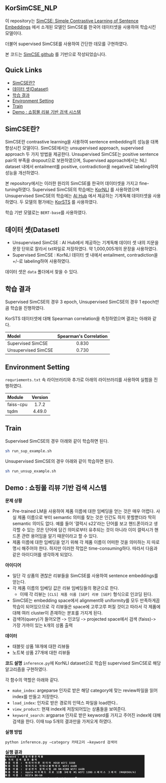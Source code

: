 ## KorSimCSE_NLP

이 repository는 [SimCSE: Simple Contrastive Learning of Sentence Embeddings](https://arxiv.org/abs/2104.08821) 에서 소개된 모델인 SimCSE를 한국어 데이터셋을 사용하여 학습시킨 모델이다.

더불어 supervised SimCSE를 사용하여 간단한 데모를 구현하였다.

본 코드는 [SimCSE github](https://github.com/princeton-nlp/SimCSE) 를 기반으로 작성되었습니다. 

## Quick Links

  - [SimCSE란?](#what_is_simcse)
  - [데이터 셋(Dataset)](#dataset)
  - [학습 결과](#result)
  - [Environment Setting](#use-simcse-with-huggingface)
  - [Train](#citation)
  - [Demo : 쇼핑몰 리뷰 기반 검색 시스템](#demo)

## SimCSE란?

SimCSE란 contrastive learning을 사용하여 sentence embedding의 성능을 대폭 향상시킨 모델이다.
SimCSE에서는 unsupervised approach, supervised approach 두 가지 방법을 제공한다. 
Unsupervised SimCSE는 positive sentence pair의 부족을 dropout으로 보완하였으며, Supervised approach에서는 NLI dataset 내에서 entailment를 positive, contradiction을 negative로 labeling하여 성능을 개선하였다.

본 repository에서는 이러한 원리의 SimCSE를 한국어 데이터셋을 가지고 fine-tuning하였다.
Supervised SimCSE의 학습에는 [KorNLI](https://github.com/kakaobrain/KorNLUDatasets) 를 사용하였으며 Unsupervised SimCSE의 학습에는 [AI Hub](https://aihub.or.kr/aihub-data/natural-language/about) 에서 제공하는 기계독해 데이터셋을 사용하였다.
두 모델의 평가에는 [KorSTS](https://github.com/kakaobrain/KorNLUDatasets) 를 사용하였다.

학습 기반 모델로는 `BERT-base`를 사용하였다.

## 데이터 셋(DatasetI
* Unsupervised SimCSE : AI Hub에서 제공하는 기계독해 데이터 셋 내의 지문을 문장 단위로 잘라서 txt파일로 저장하였다. 약 1,000,005개의 문장을 사용하였다.
* Supervised SimCSE : KorNLI 데이터 셋 내에서 entailment, contradiction을 +/-로 labeling하여 사용하였다. 

데이터 셋은 `data` 폴더에서 찾을 수 있다. 

## 학습 결과

Supervised SimCSE의 경우 3 epoch, Unsupervised SimCSE의 경우 1 epoch만큼 학습을 진행하였다. 

KorSTS 데이터셋에 대해 Spearman correlation을 측정하였으며 결과는 아래와 같다.

| Model                 | Spearman's Correlation |
|:----------------------|:----------------------:|
| Supervised SimCSE     |         0.830          |
| Unsupervised SimCSE   |         0.730          |

## Environment Setting

 `requriements.txt` 속 라이브러리와 추가로 아래의 라이브러리를 사용하여 실험을 진행하였다.

| Module       | Version |
|:-------------|:-------:|
| faiss-cpu    |  1.7.2  ||
| tqdm         | 4.49.0  |


## Train
Supervised SimCSE의 경우 아래와 같이 학습하면 된다.
```bash
sh run_sup_example.sh
```

Unsupervised SimCSE의 경우 아래와 같이 학습하면 된다.
```bash
sh run_unsup_example.sh
```

## Demo : 쇼핑몰 리뷰 기반 검색 시스템

**문제 상황**
* Pre-trained LM을 사용하여 제품 이름에 대한 임베딩을 얻는 것은 매우 어렵다. 사실 제품 이름으로 부터 semantic 의미를 찾는 것은 인간도 하지 못할뿐더라 딱히 semantic 의미도 없다. 예를 들어 ‘갤럭시 s22’라는 단어를 보고 핸드폰이라고 생각할 수 있는 것은 단어에 담긴 의미로부터 유추되는 것이 아니라 이미 갤럭시가 핸드폰 관련 용어임을 알기 때문이라고 할 수 있다. 
* 제품 이름에 대한 임베딩을 얻기 위해 각 제품 이름이 어떠한 것을 의미하는 지 따로 명시 해주어야 한다. 하지만 이러한 작업은 time-consuming하다. 따라서 다음과 같은 아이디어를 생각하게 되었다.

**아이디어**
* 일단 각 상품의 괜찮은 리뷰들을 SimCSE를 사용하여 sentence embeddings를 얻는다.
* 각 제품 이름의 임베딩 값은 리뷰 임베딩들의 평균으로 한다. 
  * 이때 각 리뷰는 `[CLS] 제품 이름 [SEP] 리뷰 [SEP]` 형식으로 인코딩 된다.
* SimCSE는 embedding space에서 alignment와 uniformity를 모두 만족하게끔 학습이 되어있으므로 각 리뷰들은 space에 고루고루 퍼질 것이고 따라서 각 제품에 대해 여러 cluster이 존재하는 분포를 가지게 된다.
* 검색어(query)가 들어오면 -> 인코딩 -> projected space에서 검색 (faiss)-> 가장 가까이 있는 k개의 상품 출력

**데이터**
* 태블릿 상품 18개에 대한 리뷰들 
* 노트북 상품 27개에 대한 리뷰들

**코드 설명**
 `inference.py`에 KorNLI dataset으로 학습된 supervised SimCSE로 해당 알고리즘을 구현하였다.

각 함수의 역할은 아래와 같다.
* `make_index`: argeparse 인자로 받은 해당 category에 맞는 review파일을 읽어 index를 만들고 저장한다.
* `load_index`: 인자로 받은 경로의 인덱스 파일을 load한다..
* `view_product`: 현재 index에 저장되어있는 상품들을 보여준다.
* `keyword_search`: argparse 인자로 받은 keyword를 가지고 주어진 index에 대해 검색을 한다. 이때 top 5개의 결과만을 가져오게 하였다.

**실행 방법**

`python inference.py –category 카테고리 –keyword 검색어`

**실행 결과**
![img.png](img.png)
